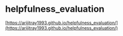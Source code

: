 # helpfulness_evaluation

[https://arijitray1993.github.io/helpfulness_evaluation/](https://arijitray1993.github.io/helpfulness_evaluation/)
